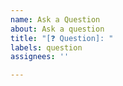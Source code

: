 ```yaml
---
name: Ask a Question
about: Ask a question
title: "[❓ Question]: "
labels: question
assignees: ''

---
```




